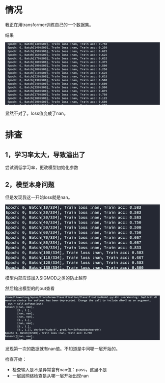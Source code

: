 # 情况

我正在用transformer训练自己的一个数据集。

结果

![image-20230113225050509](https://raw.githubusercontent.com/kengerlwl/MDimg/master/image/230e647f418926abc0ab069056ffffcc/cfb7147ebdf0563d3ab63a4259c638d3.png)



显然不对了。loss值变成了nan。



# 排查



## 1，学习率太大，导致溢出了

尝试调低学习率，更改模型初始化参数





## 2，模型本身问题

但是发现我这一开始loss就是nan。

![image-20230113225244523](https://raw.githubusercontent.com/kengerlwl/MDimg/master/image/230e647f418926abc0ab069056ffffcc/72907cccc256126eb9cb0ab6c70319e1.png)

模型内部应该加入SIGMOD之类的防止越界



然后输出模型的的out查看

![image-20230113230413317](https://raw.githubusercontent.com/kengerlwl/MDimg/master/image/230e647f418926abc0ab069056ffffcc/a879c2b8e861c45a003c2d2e01d649d4.png)

发现第一次的数据就有nan值。不知道是中间哪一层开始的。



检查开始：

- 检查输入是不是异常含有nan值：pass，这里不是
- 一层层网络检查是从哪一层开始出现nan